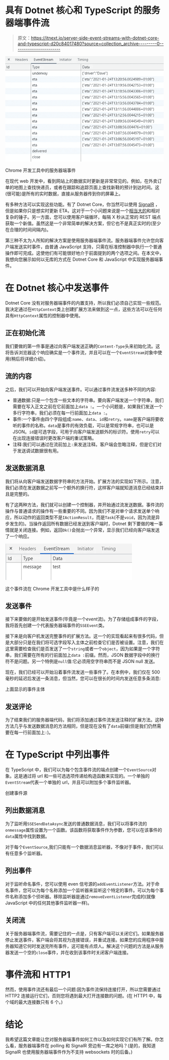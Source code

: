 # 具有 Dotnet 核心和 TypeScript 的服务器端事件流

> 原文：<https://itnext.io/server-side-event-streams-with-dotnet-core-and-typescript-d20c84017480?source=collection_archive---------0----------------------->

![](img/2985cd6d8b2ec172b390dc43e0eeddde.png)

Chrome 开发工具中的服务器端事件

在现代 web 开发中，看到网站上的数据实时更新是非常常见的。例如，在外卖订单的地图上查找快递员，或者在跟踪和追踪页面上查找新鞋的预计到达时间。这(很可能)是所有的实时数据，直接从服务器传到你的屏幕上。

有多种方法可以实现这些功能。有了 Dotnet Core，你当然可以使用 [SignalR](https://docs.microsoft.com/en-us/aspnet/core/signalr/introduction?view=aspnetcore-5.0) ，但是如果你只是想实时更新 ETA，这对于一个小问题来说是一个[相当大的](https://bundlephobia.com/result?p=angular@1.8.2)和相对复杂的锤子。另一方面，您可以使用客户端循环，每隔 X 秒从正常的 REST 端点获取一个新值。虽然这是一个非常简单的解决方案，但它也不是真正实时的(至少在合理的时间间隔内)。

第三种不太为人所知的解决方案是使用服务器端事件流。服务器端事件允许您向客户端发送实时事件，由普通 JavaScript 支持，只需在标准控制器中执行一个普通操作即可完成。这使他们有可能很好地介于前面提到的两个选项之间。在本文中，我想向您展示如何以无库的方式在 Dotnet Core 和 JavaScript 中实现服务器端事件。

# 在 Dotnet 核心中发送事件

Dotnet Core 没有对服务器端事件的内置支持，所以我们必须自己实现一些规范。我决定通过在`HttpContext`类上创建扩展方法来做到这一点，这些方法可以在任何具有`HttpContext`属性的控制器中使用。

## 正在初始化流

我们要做的第一件事是通过向客户端发送正确的`Content-Type`头来初始化流。这将告诉浏览器这个响应确实是一个事件流，并且可以在一个`EventStream`对象中使用(稍后将详细介绍)。

## 流的内容

之后，我们可以开始向客户端发送事件。可以通过事件流发送多种不同的内容:

*   普通数据:只是一个包含一些文本的字符串。要向客户端发送一个字符串，我们需要在写入正文之前在它前面加上`data :`。一个小问题是，如果我们发送一个多行字符串，我们必须在每一行前面加上`data :`。
*   事件:一个事件由四个字段组成:`name`、`data`、`id`和`retry`。`name`是客户端将要收听的事件的名称。`data`是事件的有效负载，可以是常规字符串，也可以是 JSON。`id`是可选字段，可用于向客户端发送额外的标识符。使用`retry`可以在出现连接错误时更改客户端的重试策略。
*   注释:我们可以通过在流前加上`:`来发送注释。客户端会忽略注释，但是它们对于发送调试数据很有用。

## 发送数据消息

我们将从向客户端发送数据字符串的方法开始。扩展方法的实现如下所示。注意，我们必须在发送数据之前写一个额外的换行符，这样客户端就知道消息已经结束并且是完整的。

有了这两种方法，我们就可以创建一个控制器，并开始通过流发送数据。事件流的操作与普通请求的操作有一些重要的不同。因为我们不是对单个请求发送单个响应，所以动作的返回类型不是`IActionResult`，而是`Task`(不是`void`，因为流是异步发生的)。当操作返回所有数据已经发送到客户端时，Dotnet 剩下要做的唯一事情就是关闭连接。例如，返回`Ok()`会抛出一个异常，显示我们已经向客户端发送了一个响应。

![](img/035575b1fe6dedc919bb73dcdd154cda.png)

这个事件流在 Chrome 开发工具中是什么样子的

## 发送事件

接下来要做的是开始发送事件(毕竟是一个*event*流)。为了存储组成事件的字段，我将首先创建一个代表服务器端事件的`SSEEvent`类。

接下来是向客户机发送完整事件的扩展方法。这一个的实现看起来有很多代码，但是大部分只是在我们将可选字段写入主体之前检查它们是否被设置。注意，我们在这里需要检查我们是否发送了一个`string`或者一个`object`，因为如果是一个字符串，我们需要在所有的行前面加上`data :`前缀。然而，JSON 数据字段中的换行符不是问题。另一个特例是`null`值:它必须用空字符串而不是 JSON null 发送。

现在，我们已经可以开始沿着事件流发送一些事件了。在本例中，我们仅在 500 毫秒的延迟后发送一条消息，但当然，您可以在很长的时间内发送任意多条消息:

上面显示的事件主体

## 发送评论

为了结束我们的服务器端代码，我们将添加通过事件流发送注释的扩展方法。这种方法几乎与发送数据消息的方法相同，但是现在没有了`data`前缀(但是我们仍然需要在每一行前面加上`:`)。

# 在 TypeScript 中列出事件

在 TypeScript 中，我们可以为每个包含事件流的端点创建一个`EventSource`对象。这是通过将 url 和一些可选选项传递给构造函数来实现的。一个单独的`EventStream`代表一个单独的 url，并且可以附加多个事件监听器。

创建事件源

## 列出数据消息

为了监听用`SSESendDataAsync`发送的普通数据消息，我们可以将事件流的`onmessage`属性设置为一个函数。该函数将获取事件作为参数，您可以在该事件的`data`属性中找到数据。

对于每个`EventSource`,我们只能有一个数据消息监听器，不像对于事件，我们可以有任意多个监听器。

## 列出事件

对于监听命名事件，您可以使用 even 信号源的`addEventListener`方法。对于命名事件，您可以为每个名称添加一个监听器来监听这个特定的事件。可以为每个事件名称添加多个侦听器。移除监听器是通过`removeEventListener`完成的(就像 JavaScript 中的任何其他事件监听器一样)。

## 关闭流

关于服务器端事件流，需要记住的一点是，只有客户端可以关闭它们。如果服务器停止发送事件，客户端会将其视为连接错误，并重试连接。如果您的应用程序中服务器知道它何时发送完所有事件，这可能有点烦人。解决这个问题的方法是从服务器发送一个空的`close`事件，并在收到该事件时关闭客户端连接。

# 事件流和 HTTP1

然而，使用事件流还有最后一个问题:因为事件流保持连接打开，所以您需要通过 HTTP2 连接运行它们，否则您将遇到最大打开连接数的问题。(在 HTTP1 中，每个域的最大连接数只有 6 个。)

# 结论

我希望这篇文章能让您对服务器端事件如何工作以及如何实现它们有所了解。你怎么看，服务器端事件在 polling 和 SignalR 旁边有一席之地吗？(是的，我知道 SignalR 也使用服务器端事件作为不支持 websockets 时的后备。)